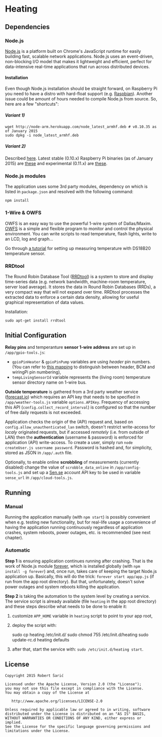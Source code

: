 # Heating

## Dependencies

### Node.js

[Node.js](nodejs.org) is a platform built on Chrome's JavaScript runtime for easily building fast, scalable network applications. Node.js uses an event-driven, non-blocking I/O model that makes it lightweight and efficient, perfect for data-intensive real-time applications that run across distributed devices.

#### Installation

Even though Node.js installation should be straight forward, on Raspberry Pi you need to have a distro with hard-float support (e.g. [Raspbian](http://www.raspbian.org/)). Another issue could be amount of hours needed to compile Node.js from source. So, here are a few "shortcuts":

##### Variant 1)

    wget http://node-arm.herokuapp.com/node_latest_armhf.deb # v0.10.35 as of January 2015
    sudo dpkg -i node_latest_armhf.deb

##### Variant 2)

Described [here](http://joshondesign.com/2013/10/23/noderpi). Latest stable (0.10.x) Raspberry Pi binaries (as of January 2015) are [these](http://nodejs.org/dist/v0.10.28/node-v0.10.28-linux-arm-pi.tar.gz) and experimental (0.11.x) are [these](http://nodejs.org/dist/v0.11.12/node-v0.11.12-linux-arm-pi.tar.gz).


### Node.js modules

The application uses some 3rd party modules, dependency on which is listed in `package.json` and resolved with the following command:

    npm install


### 1-Wire & OWFS

OWFS is an easy way to use the powerful 1-wire system of Dallas/Maxim. [OWFS](http://owfs.org/) is a simple and flexible program to monitor and control the physical environment. You can write scripts to read temperature, flash lights, write to an LCD, log and graph...

Go through [a tutorial](http://www.cl.cam.ac.uk/projects/raspberrypi/tutorials/temperature/) for setting up measuring temperature with DS18B20 temperature sensor.


### RRDtool

The Round Robin Database Tool ([RRDtool](http://oss.oetiker.ch/rrdtool/index.en.html)) is a system to store and display time-series data (e.g. network bandwidth, machine-room temperature, server load average). It stores the data in Round Robin Databases (RRDs), a very compact way that will not expand over time. RRDtool processes the extracted data to enforce a certain data density, allowing for useful graphical representation of data values.

Installation:

    sudo apt-get install rrdtool


## Initial Configuration

**Relay pins** and temperanture **sensor 1-wire address** are set up in `/app/gpio-tools.js`:

  - `gpioPinHeater` & `gpioPinPump` variables are using *header* pin numbers. (You can refer to [this mapping](http://wiringpi.com/wp-content/uploads/2013/03/gpio1.png) to distinguish between header, BCM and wiringPi pin numbering),
  - `tempLivingSensorId` variable represents the (living room) temperature sensor directory name on 1-wire bus.

**Outside temperature** is gathered from a 3rd party weather service ([forecast.io](https://developer.forecast.io/docs/v2)) which requires an API key that needs to be specified in `/app/weather-tools.js` variable `options.APIKey`. Frequency of accessing this API (`config.collect_record_interval`) is configured so that the number of free daily requests is not exceeded.

Application checks the origin of the (API) request and, based on `config.allow_unauthenticated_lan` switch, doesn't restrict write-access for *localy* originated requests, but if accessed *remotely* (i.e. from outside of LAN) then the **authentication** (username & password) is enforced for application (API) write-access. To create a user, simply run `node createUser.js username password`. Password is hashed and, for simplicity, stored as JSON in `/app/.auth` file.

Optionally, to enable online **scrobbling** of measurements (currently disabled) change the value of `scrobble_data_online` in `/app/config-tools.js` and set up a [Sen.se](http://open.sen.se/dev/) account API key to be used in variable `sense_url` in `/app/cloud-tools.js`.


## Running

### Manual

Running the application manually (with `npm start`) is possibly convenient when e.g. testing new functionality, but for real-life usage a convenience of having the application running continuously regardless of application crashes, system reboots, power outages, etc. is recommended (see next chapter).

### Automatic

**Step 1** is ensuring application continues running after crashing. That is the work of Node.js module [forever](https://github.com/foreverjs/forever), which is installed globally (with `npm install -g forever`) and, once run, takes care of keeping the target Node.js application up. Basically, this will do the trick: `forever start app/app.js` (if run from the app root directory). But that, unfortunately, doesn't solve power outages and system reboots killing the application.

**Step 2** is taking the automation to the system level by creating a service. The service script is already available (file `heating` in the app root directory) and these steps describe what needs to be done to enable it:

  1. customize `APP_HOME` variable in `heating` script to point to your app root,

  2. deploy the script with:

        sudo cp heating /etc/init.d/
        sudo chmod 755 /etc/init.d/heating
        sudo update-rc.d heating defaults

  3. after that, start the service with: `sudo /etc/init.d/heating start`.

## License

    Copyright 2015 Robert Šarić

    Licensed under the Apache License, Version 2.0 (the "License");
    you may not use this file except in compliance with the License.
    You may obtain a copy of the License at

       http://www.apache.org/licenses/LICENSE-2.0

    Unless required by applicable law or agreed to in writing, software
    distributed under the License is distributed on an "AS IS" BASIS,
    WITHOUT WARRANTIES OR CONDITIONS OF ANY KIND, either express or implied.
    See the License for the specific language governing permissions and
    limitations under the License.
